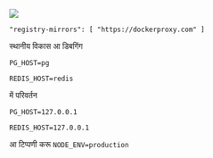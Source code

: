 ![](https://pub-b8db533c86124200a9d799bf3ba88099.r2.dev/2023/03/wbhiRD1.webp)

```
"registry-mirrors": [ "https://dockerproxy.com" ]
```

स्थानीय विकास आ डिबगिंग

```
PG_HOST=pg

REDIS_HOST=redis
```

में परिवर्तन

```
PG_HOST=127.0.0.1

REDIS_HOST=127.0.0.1

```

आ टिप्पणी करू `NODE_ENV=production`